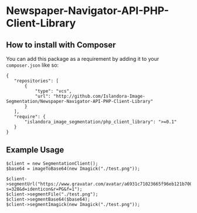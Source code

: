 # Newspaper-Navigator-API-PHP-Client-Library

## How to install with Composer
You can add this package as a requirement by adding it to your `composer.json` like so:
```
{
   "repositories": [
       {
           "type": "vcs",
           "url": "http://github.com/Islandora-Image-Segmentation/Newspaper-Navigator-API-PHP-Client-Library"
       }
   ],
   "require": {
       "islandora_image_segmentation/php_client_library": ">=0.1"
   }
}
```

## Example Usage
```
$client = new SegmentationClient();
$base64 = imageToBase64(new Imagick("./test.png"));

$client->segmentUrl("https://www.gravatar.com/avatar/a6931c71023665f96eb121b700e4ff49?s=328&d=identicon&r=PG&f=1");
$client->segmentFile("./test.png");
$client->segmentBase64($base64);
$client->segmentImagick(new Imagick("./test.png"));
```